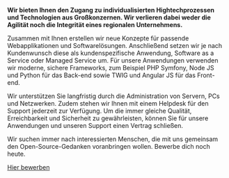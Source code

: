 __Wir bieten Ihnen den Zugang zu individualisierten Hightechprozessen und Technologien aus Großkonzernen. Wir verlieren dabei weder die Agilität noch die Integrität eines regionalen Unternehmens.__

Zusammen mit Ihnen erstellen wir neue Konzepte für passende Webapplikationen und Softwarelösungen. Anschließend setzen wir je nach Kundenwunsch diese als kundenspezifische Anwendung, Software as a Service oder Managed Service um. Für unsere Anwendungen verwenden wir moderne, sichere Frameworks, zum Beispiel PHP Symfony, Node JS und Python für das Back-end sowie TWIG und Angular JS für das Front-end.

Wir unterstützen Sie langfristig durch die Administration von Servern, PCs und Netzwerken. Zudem stehen wir Ihnen mit einem Helpdesk für den Support jederzeit zur Verfügung. Um die immer gleiche Qualität, Erreichbarkeit und Sicherheit zu gewährleisten, können Sie für unsere Anwendungen und unseren Support einen Vertrag schließen.

Wir suchen immer nach interessierten Menschen, die mit uns gemeinsam den Open-Source-Gedanken voranbringen wollen.
Bewerbe dich noch heute.

[Hier bewerben](https://h2-invent.com/jobs/all)
